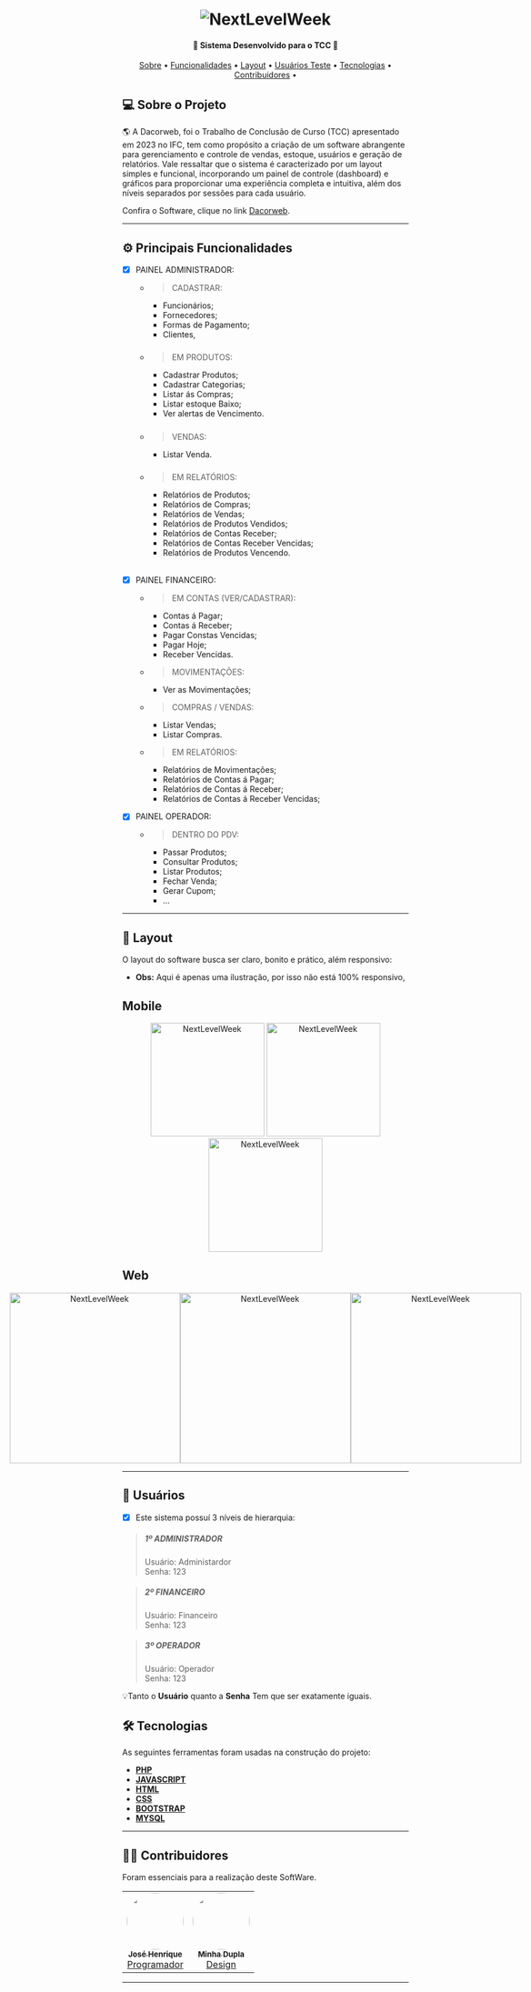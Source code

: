 

<h1 align="center">
    <img alt="NextLevelWeek" title="#NextLevelWeek" src="./img/tela-inicial.png" />
</h1>

<h4 align="center"> 
	🚧  Sistema Desenvolvido para o TCC 🚧
</h4>

<p align="center">
 <a href="#-sobre-o-projeto">Sobre</a> •
<a href="#-principais-funcionalidades">Funcionalidades</a> •
 <a href="#-layout">Layout</a> • 
 <a href="#-usuarios">Usuários Teste</a> • 
 <a href="#-tecnologias">Tecnologias</a> • 
 <a href="#-contribuidores">Contribuidores</a> • 

</p>

<h2 id="-sobre-o-projeto">💻 Sobre o Projeto</h2>


🌎 A Dacorweb, foi o Trabalho de Conclusão de Curso (TCC) apresentado em 2023 no IFC, tem como propósito a criação de um software abrangente para gerenciamento e controle de vendas, estoque, usuários e geração de relatórios. Vale ressaltar que o sistema é caracterizado por um layout simples e funcional, incorporando um painel de controle (dashboard) e gráficos para proporcionar uma experiência completa e intuitiva, além dos níveis separados por sessões para cada usuário.


Confira o Software, clique no link [Dacorweb](#).

---

<h2 id="-principais-funcionalidades">⚙️ Principais Funcionalidades</h2>



 - [x] PAINEL ADMINISTRADOR: 

    - >CADASTRAR:
        - Funcionários;
        - Fornecedores;
        - Formas de Pagamento;
        - Clientes,
        #####
    - > EM PRODUTOS:
        - Cadastrar Produtos;
        - Cadastrar Categorias;
        - Listar ás Compras;
        - Listar estoque Baixo;
        - Ver alertas de Vencimento.
    #####
    - > VENDAS:
        - Listar Venda.

        #####
    - > EM RELATÓRIOS:
        - Relatórios de Produtos;
        - Relatórios de Compras;
        - Relatórios de Vendas;
        - Relatórios de Produtos Vendidos;
        - Relatórios de Contas Receber;
        - Relatórios de Contas Receber Vencidas;
        - Relatórios de Produtos Vencendo.
        <br>

 - [x] PAINEL FINANCEIRO: 
   
     
    - > EM CONTAS (VER/CADASTRAR):
        - Contas á Pagar;
        - Contas á Receber;
        - Pagar Constas Vencidas;
        - Pagar Hoje;
        - Receber Vencidas.
 
    - > MOVIMENTAÇÕES:
        - Ver as Movimentações;

     - > COMPRAS / VENDAS:
        - Listar Vendas;     
        - Listar Compras.
 
    - > EM RELATÓRIOS:
        - Relatórios de Movimentações;
        - Relatórios de Contas á Pagar;
        - Relatórios de Contas á Receber;
        - Relatórios de Contas á Receber Vencidas;

 - [x] PAINEL OPERADOR: 
 
     
    - > DENTRO DO PDV:
        - Passar Produtos;
        - Consultar Produtos;
        - Listar Produtos;
        - Fechar Venda;
        - Gerar Cupom;      
        - ...      

    
---

<h2 id="-layout">🎨 Layout</h2>


O layout do software busca ser claro, bonito e prático, além responsivo:
 -  <b>Obs:</b> Aqui é apenas uma ilustração, por isso não está 100% responsivo,


<h2 id="-mobile">Mobile</h2>


<p align="center">
  <img alt="NextLevelWeek" title="#NextLevelWeek" src="./img/tela-mobile-1.png" width="200px">

  <img alt="NextLevelWeek" title="#NextLevelWeek" src="./img/tela-mobile-2.png" width="200px">

  <img alt="NextLevelWeek" title="#NextLevelWeek" src="./img/tela-mobile-3.png" width="200px">

</p>

<h2 id="-web">Web</h2>


<p align="center" style="display: flex; align-items: flex-start; justify-content: center;">
  <img alt="NextLevelWeek" title="#NextLevelWeek" src="./img/tela-notebook-1.png" width="300px">

  <img alt="NextLevelWeek" title="#NextLevelWeek" src="./img/tela-notebook-2.png" width="300px"> 

  <img alt="NextLevelWeek" title="#NextLevelWeek" src="./img/tela-notebook-3.png" width="300px"> 

</p>

---


<h2 id="-usuarios">🚀 Usuários</h2>



 - [x] Este sistema possuí 3 níveis de hierarquia:
>    ##### 1º ADMINISTRADOR 
>    Usuário: Administardor
> <br>
    Senha: 123

>   ##### 2º FINANCEIRO 
>    Usuário:
>   Financeiro
> <br>
    Senha: 123

>    ##### 3º OPERADOR  
>    Usuário: Operador
> <br>
    Senha: 123

💡Tanto o <b>Usuário</b> quanto a <b>Senha</b> Tem que ser exatamente iguais.



<h2 id="-tecnologias">🛠 Tecnologias</h2>


As seguintes ferramentas foram usadas na construção do projeto:


-   **[PHP](https://www.php.net/manual/pt_BR/index.php)**
-   **[JAVASCRIPT](https://developer.mozilla.org/pt-BR/docs/Web/JavaScript)**
-   **[HTML](https://developer.mozilla.org/pt-BR/docs/Web/HTML)**
-   **[CSS](https://developer.mozilla.org/pt-BR/docs/Web/CSS)**
-   **[BOOTSTRAP](https://getbootstrap.com/)**
-   **[MYSQL](https://www.mysql.com/)**


---

<h2 id="-contribuidores">👨‍💻 Contribuidores</h2>


Foram essenciais para a realização deste  SoftWare.
<table>
  <tr>
    <td align="center"><a href="https://josehenrique.online" target="_blank"><img style="border-radius: 50%;" src="./img/eu-zeca.jpg" width="100px;" alt=""/><br /><sub><b>José Henrique</b></sub></a><br /><a href="https://josehenrique.online" target="_blank" title="Rocketseat">Programador</a></td>
    <td align="center"><a href="#"><img style="border-radius: 50%;" src="./img/sem-foto.png" width="100px;" alt=""/><br /><sub><b>Minha Dupla</b></sub></a><br /><a href="#" title="Rocketseat">Design</a></td>    
  </tr>

</table>

---
